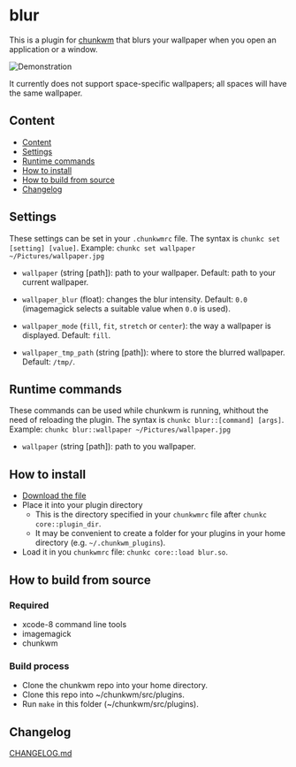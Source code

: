 # blur
This is a plugin for [chunkwm](https://github.com/koekeishiya/chunkwm) that blurs your wallpaper when you open an application or a window.

![Demonstration](demo.gif)

It currently does not support space-specific wallpapers;
all spaces will have the same wallpaper.

## Content
- [Content](#content)
- [Settings](#settings)
- [Runtime commands](#runtime-commands)
- [How to install](#how-to-install)
- [How to build from source](#how-to-build-from-source)
- [Changelog](#changelog)

## Settings
These settings can be set in your `.chunkwmrc` file.
The syntax is `chunkc set [setting] [value]`.
Example: `chunkc set wallpaper ~/Pictures/wallpaper.jpg`

- `wallpaper` (string [path]): path to your wallpaper. Default: path to your current wallpaper.

- `wallpaper_blur` (float): changes the blur intensity. Default: `0.0` (imagemagick selects a suitable value when `0.0` is used).

- `wallpaper_mode` (`fill`, `fit`, `stretch` or `center`): the way a wallpaper is displayed. Default: `fill`.

- `wallpaper_tmp_path` (string [path]): where to store the blurred wallpaper. Default: `/tmp/`.

## Runtime commands
These commands can be used while chunkwm is running, whithout the need of reloading the plugin. The syntax is `chunkc blur::[command] [args]`.
Example: `chunkc blur::wallpaper ~/Pictures/wallpaper.jpg`

- `wallpaper` (string [path]): path to you wallpaper.

## How to install
- [Download the file](https://github.com/splintah/blur/releases)
- Place it into your plugin directory
    - This is the directory specified in your `chunkwmrc` file after `chunkc core::plugin_dir`.
    - It may be convenient to create a folder for your plugins in your home directory (e.g. `~/.chunkwm_plugins`).
- Load it in you `chunkwmrc` file: `chunkc core::load blur.so`.

## How to build from source
### Required
- xcode-8 command line tools
- imagemagick
- chunkwm

### Build process
- Clone the chunkwm repo into your home directory.
- Clone this repo into ~/chunkwm/src/plugins.
- Run `make` in this folder (~/chunkwm/src/plugins).

## Changelog
[CHANGELOG.md](https://github.com/splintah/blur/blob/master/CHANGELOG.md)
